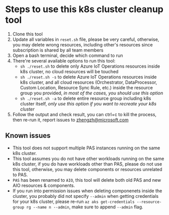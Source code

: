# Steps to use this k8s cluster cleanup tool

1. Clone this tool
2. Update all variables in `reset.sh` file, please be very careful, otherwise, you may delete wrong resources, including other's resources since subscription is shared by all team members
3. Open a bash terminal, decide which command to run
4. There're several available options to run this tool:
    - `sh ./reset.sh` to delete only Azure IoT Operations resources inside k8s cluster, no cloud resources will be touched
    - `sh ./reset.sh -s` to delete Azure IoT Operations resources inside k8s cluster, and all cloud resources (Orchestrator, DataProcessor, Custom Location, Resource Sync Rule, etc.) inside the resource group you provided, *in most of the cases, you should use this option*
    - `sh ./reset.sh -a` to delete entire resource group including k8s cluster itself, *only use this option if you want to recreate your k8s cluster*
5. Follow the output and check result, you can ctrl+c to kill the process, then re-run it, report issues to <zhengzh@microsoft.com>

## Known issues

- This tool does not support multiple PAS instances running on the same k8s cluster.
- This tool assumes you do not have other workloads running on the same k8s cluster, if you do have workloads other than PAS, please do not use this tool, otherwise, you may delete components or resources unrelated to PAS.
- `PAS` has been renamed to `AIO`, this tool will delete both old PAS and new AIO resources & components.
- If you run into permission issues when deleting componenets inside the cluster, you probably did not specify `--admin` when getting credentials for your k8s cluster, please re-run `az aks get-credentials --resource-group rg --name n --admin`, make sure to append `--admin` flag.
